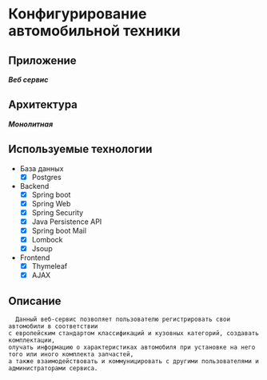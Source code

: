 # Конфигурирование автомобильной техники

## Приложение
___Веб сервис___

## Архитектура
___Монолитная___

## Используемые технологии
+ База данных
  - [X] Postgres
+ Backend
  - [X] Spring boot
  - [X] Spring Web
  - [X] Spring Security
  - [X] Java Persistence API
  - [X] Spring boot Mail
  - [X] Lombock
  - [X] Jsoup
+ Frontend
  - [X] Thymeleaf
  - [X] AJAX

## Описание
      Данный веб-сервис позволяет пользователю регистрировать свои автомобили в соответствии 
    с европейским стандартом классификаций и кузовных категорий, создавать комплектации, 
    олучать информацию о характеристиках автомобиля при установке на него того или иного комплекта запчастей, 
    а также взаимодействовать и коммуницировать с другими пользователями и администраторами сервиса. 
